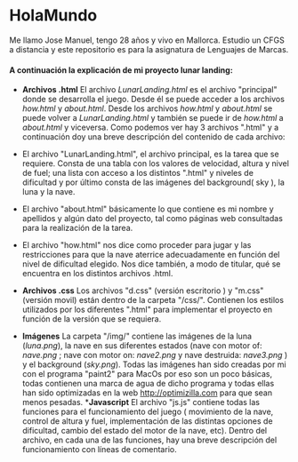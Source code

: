 # HolaMundo 
Me llamo Jose Manuel, tengo 28 años y vivo en Mallorca. Estudio un CFGS a distancia y este repositorio es para la asignatura de Lenguajes de Marcas.

#### A continuación la explicación de mi proyecto lunar landing:
* __Archivos .html__ El archivo _LunarLanding.html_ es el archivo "principal" donde se desarrolla el juego. Desde él se puede acceder a los archivos _how.html_ y _about.html_.
 Desde los archivos _how.html_ y _about.html_ se puede volver a _LunarLanding.html_ y también se puede ir de _how.html_ a _about.html_ y viceversa. Como podemos ver hay 3 archivos ".html" y a continuación doy una breve descripción del contenido de cada archivo: 
 
 * El archivo "LunarLanding.html", el archivo principal, es la tarea que se requiere. Consta de una tabla con los valores de velocidad, altura y nivel de fuel; una lista con acceso a los distintos ".html" y niveles de dificultad y por último consta de  las imágenes del background( sky ), la luna y la nave.
 * El archivo "about.html" básicamente lo que contiene es mi nombre y apellidos y algún dato del proyecto, tal como páginas web consultadas para la realización de la tarea.
 * El archivo "how.html" nos dice como proceder para jugar y las restricciones para que la nave aterrice adecuadamente en función del nivel de dificultad elegido. Nos dice también, a modo de titular, qué se encuentra en los distintos archivos .html.


* __Archivos .css__ Los archivos "d.css" (versión escritorio ) y "m.css" (versión movil) están dentro de la carpeta "/css/". Contienen los estilos utilizados por los diferentes ".html" para implementar el proyecto en función de la versión que se requiera.
* __Imágenes__ La carpeta "/img/" contiene las imágenes de la luna (_luna.png_), la nave en sus diferentes estados  (nave con motor of: _nave.png_ ; nave con motor on: _nave2.png_ y nave destruida: _nave3.png_ ) y el background (_sky.png_). Todas las imágenes han sido creadas por mi con el programa "paint2" para MacOs por eso son un poco básicas, todas contienen una marca de agua de dicho programa y todas ellas han sido optimizadas en la web http://optimizilla.com para que sean menos pesadas.
*__Javascript__ El archivo "js.js" contiene todas las funciones para el funcionamiento del juego ( movimiento de la nave, control de altura y fuel, implementación de las distintas opciones de dificultad, cambio del estado del motor de la nave, etc). Dentro del archivo, en cada una de las funciones, hay una breve descripción del funcionamiento con líneas de comentario.
